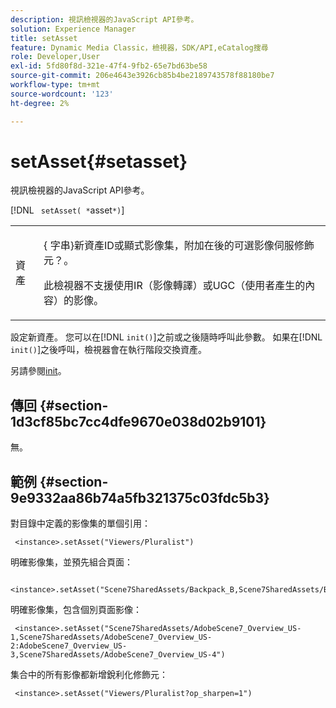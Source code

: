 ```yaml
---
description: 視訊檢視器的JavaScript API參考。
solution: Experience Manager
title: setAsset
feature: Dynamic Media Classic，檢視器，SDK/API,eCatalog搜尋
role: Developer,User
exl-id: 5fd80f8d-321e-47f4-9fb2-65e7bd63be58
source-git-commit: 206e4643e3926cb85b4be2189743578f88180be7
workflow-type: tm+mt
source-wordcount: '123'
ht-degree: 2%

---
```


# setAsset{#setasset}

視訊檢視器的JavaScript API參考。

[!DNL ` setAsset( *`asset`*)`]

<table id="table_896DFF34A68A403DB93A6D597461A573"> 
 <tbody> 
  <tr> 
   <td colname="col1"> <p> <span class="codeph"> <span class="varname"> 資產  </span> </span> </p> </td> 
   <td colname="col2"> <p>{ <span class="codeph">字串</span>}新資產ID或顯式影像集，附加在<span class="codeph">後的可選影像伺服修飾元？</span>。 </p> <p> 此檢視器不支援使用IR（影像轉譯）或UGC（使用者產生的內容）的影像。 </p> </td> 
  </tr> 
 </tbody> 
</table>

設定新資產。 您可以在[!DNL `init()`]之前或之後隨時呼叫此參數。 如果在[!DNL `init()`]之後呼叫，檢視器會在執行階段交換資產。

另請參閱[init](../../../c-html5-s7-aem-asset-viewers/c-html5-20-ecatalog-viewer-about/c-html5-20-ecatalog-viewer-javascriptapiref/r-html5-ecatalog-viewer-20-javascriptapiref-init.md#reference-aee94dd92a28410784f7a1792e28683b)。

## 傳回 {#section-1d3cf85bc7cc4dfe9670e038d02b9101}

無。

## 範例 {#section-9e9332aa86b74a5fb321375c03fdc5b3}

對目錄中定義的影像集的單個引用：

```
 <instance>.setAsset("Viewers/Pluralist")
```

明確影像集，並預先組合頁面：

```
 <instance>.setAsset("Scene7SharedAssets/Backpack_B,Scene7SharedAssets/Backpack_C,Scene7SharedAssets/Backpack_H,Scene7SharedAssets/Backpack_J")
```

明確影像集，包含個別頁面影像：

```
 <instance>.setAsset("Scene7SharedAssets/AdobeScene7_Overview_US-1,Scene7SharedAssets/AdobeScene7_Overview_US-2:AdobeScene7_Overview_US-3,Scene7SharedAssets/AdobeScene7_Overview_US-4")
```

集合中的所有影像都新增銳利化修飾元：

```
 <instance>.setAsset("Viewers/Pluralist?op_sharpen=1")
```
